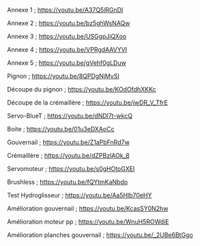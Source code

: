 Annexe 1 ; https://youtu.be/A37Q5lRGnDI

Annexe 2 ; https://youtu.be/bz5ghWsNAQw

Annexe 3 ; https://youtu.be/USGgpJiQXoo

Annexe 4 ; https://youtu.be/VPRgdAAVYVI

Annexe 5 ; https://youtu.be/gVehf0gLDuw

Pignon ; https://youtu.be/8QPDgNjMvSI

Découpe du pignon ; https://youtu.be/KOdOfdhXKKc

Découpe de la crémaillère ; https://youtu.be/jwDR_V_TfrE

Servo-BlueT ; https://youtu.be/dNDl7t-wkcQ

Boite ; https://youtu.be/01u3eDXAoCc

Gouvernail ; https://youtu.be/Z1aPbFnRd7w

Crémaillère ; https://youtu.be/dZPBzIAOk_8

Servomoteur ; https://youtu.be/s0gHOtoGXEI

Brushless ; https://youtu.be/fQYtmKaNbdo

Test Hydroglisseur ; https://youtu.be/Aa5Hlb70eHY

Amélioration gouvernail ; https://youtu.be/KcasSY0N2hw

Amélioration moteur pp ; https://youtu.be/WnuH5ROWdiE

Amélioration planches gouvernail ; https://youtu.be/_2UBe6BtGgo

